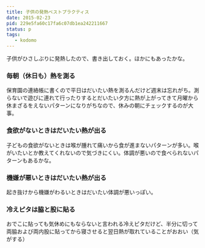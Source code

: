 ```yaml
---
title: 子供の発熱ベストプラクティス
date: 2015-02-23
pid: 229e5fa60c17fa6c07db1ea242211667
status: p
tags:
   - kodomo
---
```


子供がひさしぶりに発熱したので、書き出しておく。ほかにもあったかな。

### 毎朝（休日も）熱を測る
保育園の連絡帳に書くので平日はだいたい熱を測るんだけど週末は忘れがち。測らないで遊びに連れて行ったりするとだいたい夕方に熱が上がってきて月曜から休まざるをえないパターンになりがちなので、休みの朝にチェックするのが大事。
### 食欲がないときはだいたい熱が出る
子どもの食欲がないときは喉が腫れて痛いから食が進まないパターンが多い。喉がいたいとか教えてくれないので気づきにくい。体調が悪いので食べられないパターンもあるかな。
### 機嫌が悪いときはだいたい熱が出る
起き抜けから機嫌がわるいときはだいたい体調が悪いっぽい。
### 冷えピタは脇と股に貼る
おでこに貼っても気休めにもならないと言われる冷えピタだけど、半分に切って両脇および両内股に貼ってから寝させると翌日熱が取れていることがおおい（気がする） 